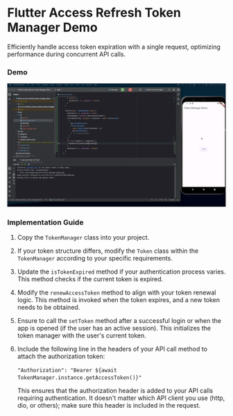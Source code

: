 # Flutter Access Refresh Token Manager Demo

Efficiently handle access token expiration with a single request, optimizing performance during
concurrent API calls.

### Demo

![Demo Gif](demo.gif)

### Implementation Guide

1. Copy the `TokenManager` class into your project.

2. If your token structure differs, modify the `Token` class within the `TokenManager` according to
   your specific requirements.

3. Update the `isTokenExpired` method if your authentication process varies. This method checks if
   the current token is expired.

4. Modify the `renewAccessToken` method to align with your token renewal logic. This method is
   invoked when the token expires, and a new token needs to be obtained.

5. Ensure to call the `setToken` method after a successful login or when the app is opened (if the
   user has an active session). This initializes the token manager with the user's current token.

6. Include the following line in the headers of your API call method to attach the authorization
   token:

   `"Authorization": "Bearer ${await TokenManager.instance.getAccessToken()}"`

   This ensures that the authorization header is added to your API calls requiring authentication.
   It doesn't matter which API client you use (http, dio, or others); make sure this header is
   included in the request.